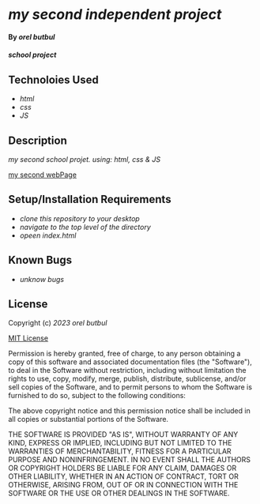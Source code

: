 # _my second independent project_

#### By _**orel butbul**_

#### _school project_

## Technoloies Used

- _html_
- _css_
- _JS_

## Description

_my second school projet. using: html, css & JS_

[my second webPage]()

## Setup/Installation Requirements

- _clone this repository to your desktop_
- _navigate to the top level of the directory_
- _opeen index.html_

## Known Bugs

- _unknow bugs_

## License

Copyright (c) _2023_ _orel butbul_

[MIT License](https://choosealicense.com/licenses/mit/)

Permission is hereby granted, free of charge, to any person obtaining a copy
of this software and associated documentation files (the "Software"), to deal
in the Software without restriction, including without limitation the rights
to use, copy, modify, merge, publish, distribute, sublicense, and/or sell
copies of the Software, and to permit persons to whom the Software is
furnished to do so, subject to the following conditions:

The above copyright notice and this permission notice shall be included in all
copies or substantial portions of the Software.

THE SOFTWARE IS PROVIDED "AS IS", WITHOUT WARRANTY OF ANY KIND, EXPRESS OR
IMPLIED, INCLUDING BUT NOT LIMITED TO THE WARRANTIES OF MERCHANTABILITY,
FITNESS FOR A PARTICULAR PURPOSE AND NONINFRINGEMENT. IN NO EVENT SHALL THE
AUTHORS OR COPYRIGHT HOLDERS BE LIABLE FOR ANY CLAIM, DAMAGES OR OTHER
LIABILITY, WHETHER IN AN ACTION OF CONTRACT, TORT OR OTHERWISE, ARISING FROM,
OUT OF OR IN CONNECTION WITH THE SOFTWARE OR THE USE OR OTHER DEALINGS IN THE
SOFTWARE.
